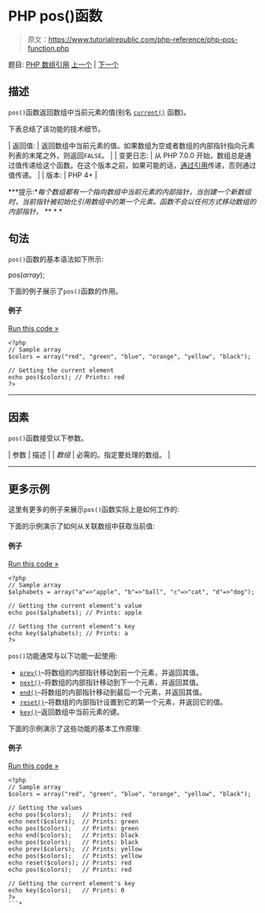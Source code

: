 # PHP pos()函数

> 原文：<https://www.tutorialrepublic.com/php-reference/php-pos-function.php>

题目: [PHP 数组引用](php-array-functions.php) [上一个](php-next-function.php) | [下一个](php-prev-function.php)

## 描述

`pos()`函数返回数组中当前元素的值(别名 [`current()`](php-pos-function.php) 函数)。

下表总结了该功能的技术细节。

| 返回值: | 返回数组中当前元素的值。如果数组为空或者数组的内部指针指向元素列表的末尾之外，则返回`FALSE`。 |
| 变更日志: | 从 PHP 7.0.0 开始，数组总是通过值传递给这个函数。在这个版本之前，如果可能的话，[通过引用](/php-tutorial/php-functions.php#pass-arguments-by-reference)传递，否则通过值传递。 |
| 版本: | PHP 4+ |

 ***提示:**每个数组都有一个指向数组中当前元素的内部指针，当创建一个新数组时，当前指针被初始化引用数组中的第一个元素。函数不会以任何方式移动数组的内部指针。*  ** * *

## 句法

`pos()`函数的基本语法如下所示:

pos(*array*);

下面的例子展示了`pos()`函数的作用。

#### 例子

[Run this code »](../codelab.php?topic=php&file=using-pos-function-for-indexed-array "Run this code to view the output")

```
<?php
// Sample array
$colors = array("red", "green", "blue", "orange", "yellow", "black");

// Getting the current element 
echo pos($colors); // Prints: red
?>
```

* * *

## 因素

`pos()`函数接受以下参数。

| 参数 | 描述 |
| *数组* | 必需的。指定要处理的数组。 |

* * *

## 更多示例

这里有更多的例子来展示`pos()`函数实际上是如何工作的:

下面的示例演示了如何从关联数组中获取当前值:

#### 例子

[Run this code »](../codelab.php?topic=php&file=using-pos-function-for-associative-array "Run this code to view the output")

```
<?php
// Sample array
$alphabets = array("a"=>"apple", "b"=>"ball", "c"=>"cat", "d"=>"dog");

// Getting the current element's value
echo pos($alphabets); // Prints: apple

// Getting the current element's key
echo key($alphabets); // Prints: a
?>
```

`pos()`功能通常与以下功能一起使用:

*   [`prev()`](php-prev-function.php)–将数组的内部指针移动到前一个元素，并返回其值。
*   [`next()`](php-next-function.php)–将数组的内部指针移动到下一个元素，并返回其值。
*   [`end()`](php-end-function.php)–将数组的内部指针移动到最后一个元素，并返回其值。
*   [`reset()`](php-reset-function.php)–将数组的内部指针设置到它的第一个元素，并返回它的值。
*   [`key()`](php-key-function.php)–返回数组中当前元素的键。

下面的示例演示了这些功能的基本工作原理:

#### 例子

[Run this code »](../codelab.php?topic=php&file=using-pos-with-other-related-functions "Run this code to view the output")

```
<?php
// Sample array
$colors = array("red", "green", "blue", "orange", "yellow", "black");

// Getting the values 
echo pos($colors);   // Prints: red
echo next($colors);  // Prints: green
echo pos($colors);   // Prints: green
echo end($colors);   // Prints: black
echo pos($colors);   // Prints: black
echo prev($colors);  // Prints: yellow
echo pos($colors);   // Prints: yellow
echo reset($colors); // Prints: red
echo pos($colors);   // Prints: red

// Getting the current element's key
echo key($colors);   // Prints: 0
?>
```*